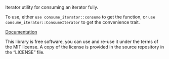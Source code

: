 Iterator utility for consuming an iterator fully.

To use, either `use consume_iterator::consume` to get the function,
or `use consume_iterator::ConsumeIterator` to get the convenience trait.

[Documentation](https://docs.rs/consume-iterator/0.1.1/consume_iterator/)

This library is free software, you can use and re-use it under the terms
of the MIT license. A copy of the license is provided in the source
repository in the “LICENSE” file.
